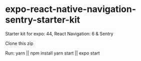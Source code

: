 # expo-react-native-navigation-sentry-starter-kit

Starter kit for expo: 44, React Navigation: 6 & Sentry

Clone this zip

Run:
yarn || npm install
yarn start || expo start
